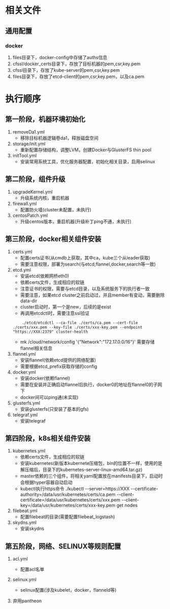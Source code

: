 # 相关文件
## 通用配置
### docker
1. files目录下，docker-config中存储了auths信息
2. cfssl/docker_certs目录下，存放了目标机器的pem,csr,key.pem
3. cfssl目录下，存放了kube-server的pem,csr,key.pem
4. files目录下，存放了etcd-client的pem,csr,key.pem，以及ca.pem

# 执行顺序
## 第一阶段，机器环境初始化
1. removeDa1.yml 
    * 移除目标机器逻辑卷da1，释放磁盘空间
2. storage/init.yml
    * 重新配置存储结构，调整LVM，创建Docker与GlusterFS thin pool
3. initTool.yml
    * 安装常用系统工具，优化服务器配置，初始化相关目录，启用selinux

## 第二阶段，组件升级
1. upgradeKernel.yml
    * 升级系统内核，重启机器
1. firewall.yml
    * 配置防火墙(cluster未配置，未执行)
1. centosPatch.yml
    * 升级centos版本，重启机器(升级补丁ping不通，未执行)

## 第三阶段，docker相关组件安装
1. certs.yml
    * 配置certs证书(从cmdb上获取，其中ca，kube三个从leader获取)
    * 需要注意权限，部署为search(与etcd,flannel,docker,search等一致)
1. etcd.yml
    * 安装etcd(依赖网桥eth0)
    * 依赖certs文件，生成相应的软链
    * 注意证书的权限，需要与etcd目录，以及系统服务下的执行者一致
    * 需要注意，如果etcd cluster之前启动过，并且member有变动，需要删除data-dir
    * cluster启动时，第一个是new，后续的是exist
    * 再调用etcdctl时，需要注意ssl验证
    ```
        ./etcd/etcdctl --ca-file ./certs/ca.pem --cert-file ./certs/xxx.pem --key-file ./certs/xxx-key.pem --endpoint "https://XXX:2379" cluster-health
    ```
    * mk /cloud/network/config '{"Network":"172.17.0.0/16"}' 需要存储flannel相关信息
1. flannel.yml
    * 安装flannel(依赖etcd提供的网络配置)
    * 需要根据etcd_prefix获取存储的config
1. docker.yml
    * 安装docker(依赖flannel)
    * 需要在安装并正确启动flannel后执行，docker0的地址在flannel0的子网下
    * docker间可以ping通(未实现)
1. glusterfs.yml
    * 安装glusterfs(只安装了基本的gfs)
1. telegraf.yml
    * 安装telegraf

## 第四阶段，k8s相关组件安装
1. kubernetes.yml
    * 依赖certs文件，生成相应的软链
    * 安装kubernetes(新版本kubernete压缩包，bin的位置不一样，使用的是解压缩后，目录下的kubernetes-server-linux-amd64.tar.gz)
    * master依赖的三个组件，将相关yaml配置放在manifests目录下，启动时会根据hyper容器自动启动
    * kubectl执行https命令 ./kubectl --server=https://XXX --certificate-authority=/data/usr/kubernetes/certs/ca.pem --client-certificate=/data/usr/kubernetes/certs/xxx.pem --client-key=/data/usr/kubernetes/certs/xxx-key.pem get nodes
1. filebeat.yml
    * 配置filebeat的目录(需要配置filebeat_logstash)
1. skydns.yml
    * 安装skydns

## 第五阶段，网络、SELINUX等规则配置
1. acl.yml 
    * 配置acl名单
1. selinux.yml
    * selinux配置(涉及kubelet，docker，flanneld等)



1. 弃用pantheon

